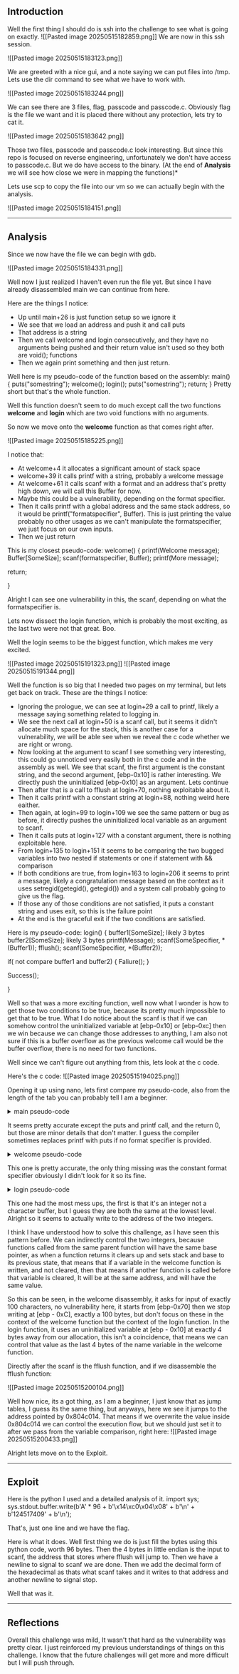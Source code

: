 
## Introduction

Well the first thing I should do is ssh into the challenge to see what is going on exactly.
![[Pasted image 20250515182859.png]]
We are now in this ssh session.

![[Pasted image 20250515183123.png]]

We are greeted with a nice gui, and a note saying we can put files into /tmp.
Lets use the dir command to see what we have to work with.

![[Pasted image 20250515183244.png]]

We can see there are 3 files, flag, passcode and passcode.c.
Obviously flag is the file we want and it is placed there without any protection, lets try to cat it.

![[Pasted image 20250515183642.png]]

Those two files, passcode and passcode.c look interesting. But since this repo is focused on reverse engineering, unfortunately we don't have access to passcode.c. But we do have access to the binary. (At the end of **Analysis** we will see how close we were in mapping the functions)*

Lets use scp to copy the file into our vm so we can actually begin with the analysis.

![[Pasted image 20250515184151.png]]


---

## Analysis


Since we now have the file we can begin with gdb.

![[Pasted image 20250515184331.png]]

Well now I just realized I haven't even run the file yet.
But since I have already disassembled main we can continue from here.

Here are the things I notice:
- Up until main+26 is just function setup so we ignore it
- We see that we load an address and push it and call puts
- That address is a string
- Then we call welcome and login consecutively, and they have no arguments being pushed and their return value isn't used so they both are void(); functions
- Then we again print something and then just return.

Well here is my pseudo-code of the function based on the assembly:
main()
{
puts("somestring");
welcome();
login();
puts("somestring");
return;
}
Pretty short but that's the whole function. 

Well this function doesn't seem to do much except call the two functions **welcome** and **login** which are two void functions with no arguments.

So now we move onto the **welcome** function as that comes right after.

![[Pasted image 20250515185225.png]]

I notice that:
- At welcome+4 it allocates a significant amount of stack space
- welcome+39 it calls printf with a string, probably a welcome message
- At welcome+61 it calls scanf with a format and an address that's pretty high down, we will call this Buffer for now.
- Maybe this could be a vulnerability, depending on the format specifier.
- Then it calls printf with a global address and the same stack address, so it would be printf("formatspecifier", Buffer). This is just printing the value probably no other usages as we can't manipulate the formatspecifier, we just focus on our own inputs.
- Then we just return

This is my closest pseudo-code:
welcome()
{
printf(Welcome message);
Buffer\[SomeSize];
scanf(formatspecifier, Buffer);
printf(More message);

return;

}

Alright I can see one vulnerability in this, the scanf, depending on what the formatspecifier is.

Lets now dissect the login function, which is probably the most exciting, as the last two were not that great. Boo.

Well the login seems to be the biggest function, which makes me very excited.

![[Pasted image 20250515191323.png]]
![[Pasted image 20250515191344.png]]


Well the function is so big that I needed two pages on my terminal, but lets get back on track. These are the things I notice:
- Ignoring the prologue, we can see at login+29 a call to printf, likely a message saying something related to logging in.
- We see the next call at login+50 is a scanf call, but it seems it didn't allocate much space for the stack, this is another case for a vulnerability, we will be able see when we reveal the c code whether we are right or wrong.
- Now looking at the argument to scanf I see something very interesting, this could go unnoticed very easily both in the c code and in the assembly as well. We see that scanf, the first argument is the constant string, and the second argument, \[ebp-0x10] is rather interesting. We directly push the uninitialized \[ebp-0x10] as an argument. Lets continue
- Then after that is a call to fflush at login+70, nothing exploitable about it.
- Then it calls printf with a constant string at login+88, nothing weird here eaither.
- Then again, at login+99 to login+109 we see the same pattern or bug as before, it directly pushes the uninitialized local variable as an argument to scanf.
- Then it calls puts at login+127 with a constant argument, there is nothing exploitable here.
- From login+135 to login+151 it seems to be comparing the two bugged variables into two nested if statements or one if statement with && comparison
- If both conditions are true, from login+163 to login+206 it seems to print a message, likely a congratulation message based on the context as it uses setregid(getegid(), getegid()) and a system call probably going to give us the flag.
- If those any of those conditions are not satisfied, it puts a constant string and uses exit, so this is the failure point
- At the end is the graceful exit if the two conditions are satisfied.

Here is my pseudo-code:
login()
{
buffer1\[SomeSize]; likely 3 bytes
buffer2\[SomeSize]; likely 3 bytes
printf(Message);
scanf(SomeSpecifier, \*(Buffer1));
fflush();
scanf(SomeSpecifier, \*(Buffer2));

if( not compare buffer1 and buffer2)
{
Faliure();
}

Success();

}



Well so that was a more exciting function, well now what I wonder is how to get those two conditions to be true, because its pretty much impossible to get that to be true. What I do notice about the scanf is that if we can somehow control the uninitialized variable at \[ebp-0x10] or \[ebp-0xc] then we win because we can change those addresses to anything, I am also not sure if this is a buffer overflow as the previous welcome call would be the buffer overflow, there is no need for two functions.

Well since we can't figure out anything from this, lets look at the c code.

Here's the c code:
![[Pasted image 20250515194025.png]]

Opening it up using nano, lets first compare my pseudo-code, also from the length of the tab you can probably tell I am a beginner.

<details>
<summary>main pseudo-code</summary>
main()
{
puts("somestring");
welcome();
login();
puts("somestring");
return;
}

</details> 

It seems pretty accurate except the puts and printf call, and the return 0, but those are minor details that don't matter. I guess the compiler sometimes replaces printf with puts if no format specifier is provided.

<details>
<summary>welcome pseudo-code</summary>
welcome()
{
printf(Welcome message);
Buffer\[SomeSize];
scanf(formatspecifier, Buffer);
printf(More message);

return;

}
</details>

This one is pretty accurate, the only thing missing was the constant format specifier obviously I didn't look for it so its fine.

<details>
<summary>login pseudo-code</summary>
login()
{
buffer1\[SomeSize]; likely 3 bytes
buffer2\[SomeSize]; likely 3 bytes
printf(Message);
scanf(SomeSpecifier, \*(Buffer1));
fflush();
scanf(SomeSpecifier, \*(Buffer2));

if( not compare buffer1 and buffer2)
{
Faliure();
}

Success();

}
</details>

This one had the most mess ups, the first is that it's an integer not a character buffer, but I guess they are both the same at the lowest level. Alright so it seems to actually write to the address of the two integers. 

I think I have understood how to solve this challenge, as I have seen this pattern before. We can indirectly control the two integers, because functions called from the same parent function will have the same base pointer, as when a function returns it clears up and sets stack and base to its previous state, that means that if a variable in the welcome function is written, and not cleared, then that means if another function is called before that variable is cleared, It will be at the same address, and will have the same value.

So this can be seen, in the welcome disassembly, it asks for input of exactly 100 characters, no vulnerability here, it starts from \[ebp-0x70] then we stop writing at \[ebp - 0xC], exactly a 100 bytes, but don't focus on these in the context of the welcome function but the context of the login function. In the login function, it uses an uninitialized variable at \[ebp - 0x10] at exactly 4 bytes away from our allocation, this isn't a coincidence, that means we can control that value as the last 4 bytes of the name variable in the welcome function.

Directly after the scanf is the fflush function, and if we disassemble the fflush function:

![[Pasted image 20250515200104.png]]

Well how nice, its a got thing, as I am a beginner, I just know that as jump tables, I guess its the same thing, but anyways, here we see it jumps to the address pointed by 0x804c014. That means if we overwrite the value inside 0x804c014 we can control the execution flow, but we should just set it to after we pass from the variable comparison, right here:
![[Pasted image 20250515200433.png]]


Alright lets move on to the Exploit.

---

## Exploit

Here is the python I used and a detailed analysis of it.
import sys;
sys.stdout.buffer.write(b'A' * 96 + b'\x14\xc0\x04\x08' + b'\n' + b'124517409' + b'\n');

That's, just one line and we have the flag.

Here is what it does.
Well first thing we do is just fill the bytes using this python code, worth 96 bytes. Then the 4 bytes in little endian is the input to scanf, the address that stores where fflush will jump to. Then we have a newline to signal to scanf we are done. Then we add the decimal form of the hexadecimal as thats what scanf takes and it writes to that address and another newline to signal stop.

Well that was it.



---

## Reflections

Overall this challenge was mild, It wasn't that hard as the vulnerability was pretty clear. I just reinforced my previous understandings of things on this challenge. I know that the future challenges will get more and more difficult but I will push through.